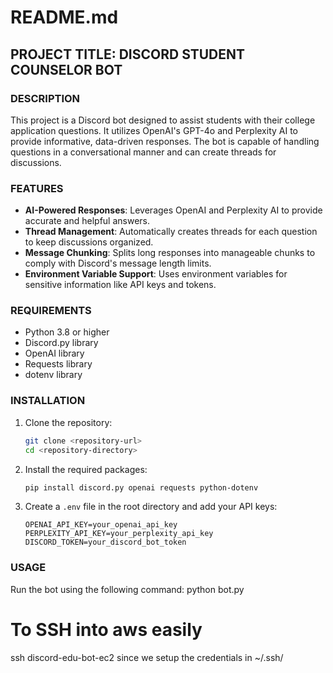# README.md

## PROJECT TITLE: DISCORD STUDENT COUNSELOR BOT

### DESCRIPTION

This project is a Discord bot designed to assist students with their college application questions. It utilizes OpenAI's GPT-4o and Perplexity AI to provide informative, data-driven responses. The bot is capable of handling questions in a conversational manner and can create threads for discussions.

### FEATURES

- **AI-Powered Responses**: Leverages OpenAI and Perplexity AI to provide accurate and helpful answers.
- **Thread Management**: Automatically creates threads for each question to keep discussions organized.
- **Message Chunking**: Splits long responses into manageable chunks to comply with Discord's message length limits.
- **Environment Variable Support**: Uses environment variables for sensitive information like API keys and tokens.

### REQUIREMENTS

- Python 3.8 or higher
- Discord.py library
- OpenAI library
- Requests library
- dotenv library

### INSTALLATION

1. Clone the repository:

   ```bash
   git clone <repository-url>
   cd <repository-directory>
   ```

2. Install the required packages:

   ```bash
   pip install discord.py openai requests python-dotenv
   ```

3. Create a `.env` file in the root directory and add your API keys:
   ```plaintext
   OPENAI_API_KEY=your_openai_api_key
   PERPLEXITY_API_KEY=your_perplexity_api_key
   DISCORD_TOKEN=your_discord_bot_token
   ```

### USAGE

Run the bot using the following command:
python bot.py

# To SSH into aws easily

ssh discord-edu-bot-ec2 since we setup the credentials in ~/.ssh/
